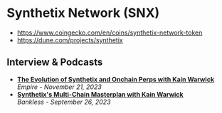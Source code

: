 # Synthetix Network (SNX)

- https://www.coingecko.com/en/coins/synthetix-network-token
- https://dune.com/projects/synthetix

## Interview & Podcasts

- [**The Evolution of Synthetix and Onchain Perps with Kain Warwick**](https://www.youtube.com/watch?v=5jXk5Gtkj9A)
  <br/>_Empire - November 21, 2023_
- [**Synthetix's Multi-Chain Masterplan with Kain Warwick**](https://www.youtube.com/watch?v=rfBUd297-H8)
  <br/>_Bankless - September 26, 2023_
